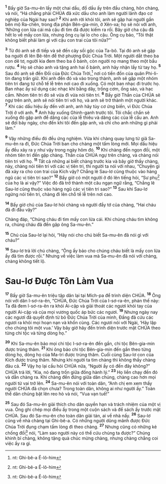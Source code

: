 <sup><b>1</b></sup> Bấy giờ Sa-mu-ên lấy một chai dầu, đổ dầu ấy trên đầu chàng, hôn chàng, và nói, “Há chẳng phải CHÚA đã xức dầu cho anh làm người lãnh đạo cơ nghiệp của Ngài hay sao? <sup><b>2</b></sup> Khi anh rời khỏi tôi, anh sẽ gặp hai người gần bên mộ Ra-chên, trong địa phận Bên-gia-min, ở Xên-xa; họ sẽ nói với anh, ‘Những con lừa cái mà cậu đi tìm đã được kiếm ra rồi. Bây giờ cha cậu đã hết lo về mấy con lừa, nhưng ông cụ lại lo cho cậu. Ông cụ bảo, “Tôi thật không biết phải làm gì với cậu con trai của tôi nữa?”’

<sup><b>3</b></sup> Từ đó anh sẽ đi tiếp và sẽ đến cây sồi gộc của Ta-bô. Tại đó anh sẽ gặp ba người đi lên Bê-tên để thờ phượng Đức Chúa Trời. Một người dắt theo ba con dê tơ, người kia đem theo ba ổ bánh, còn người nọ mang theo một bầu rượu. <sup><b>4</b></sup> Họ sẽ chào anh và tặng anh hai ổ bánh, anh hãy nhận lấy từ tay họ. <sup><b>5</b></sup> Sau đó anh sẽ đến Đồi của Đức Chúa Trời,[^1] nơi có tiền đồn của quân Phi-li-tin đang trấn giữ. Khi anh đến đó và vào trong thành, anh sẽ gặp một nhóm tiên tri đang từ chỗ tế lễ trên nơi cao đi xuống. Có một ban nhạc đi trước họ. Ban nhạc ấy sử dụng các nhạc khí bằng dây, trống cơm, ống sáo, và hạc cầm. Nhóm tiên tri đó sẽ vừa đi vừa nói tiên tri. <sup><b>6</b></sup> Bấy giờ Thần của CHÚA sẽ ngự trên anh, anh sẽ nói tiên tri với họ, và anh sẽ trở thành một người khác. <sup><b>7</b></sup> Khi các dấu hiệu ấy đến với anh, anh hãy tùy cơ ứng biến, vì Đức Chúa Trời ở với anh. <sup><b>8</b></sup> Anh hãy xuống Ghinh-ganh trước tôi. Tôi chắc chắn sẽ xuống đó gặp anh để dâng các của lễ thiêu và dâng các của lễ cầu an. Anh sẽ đợi bảy ngày, cho đến khi tôi đến gặp anh, và chỉ cho anh những gì phải làm.”

<sup><b>9</b></sup> Vậy những điều đó đều ứng nghiệm. Vừa khi chàng quay lưng từ giã Sa-mu-ên ra đi, Đức Chúa Trời ban cho chàng một tấm lòng mới. Mọi dấu hiệu ấy đều xảy ra y như vậy trong ngày hôm đó. <sup><b>10</b></sup> Khi chàng đến ngọn đồi, một nhóm tiên tri đến gặp chàng. Thần của CHÚA ngự trên chàng, và chàng nói tiên tri với họ. <sup><b>11</b></sup> Tất cả những ai biết chàng trước kia và bây giờ thấy chàng, này, chàng nói tiên tri với các vị tiên tri, thì người ta nói với nhau, “Chuyện gì đã xảy ra cho con trai của Kích vậy? Chẳng lẽ Sau-lơ cũng thuộc vào hàng ngũ các vị tiên tri sao?” <sup><b>12</b></sup> Bấy giờ có một người ở đó lên tiếng hỏi, “Sư phụ[^1] của họ là ai vậy?” Việc đó đã trở thành một câu ngạn ngữ rằng, “Chẳng lẽ Sau-lơ cũng thuộc vào hàng ngũ các vị tiên tri sao?” <sup><b>13</b></sup> Sau khi Sau-lơ ngừng nói tiên tri, chàng đi lên chỗ tế lễ trên nơi cao.

<sup><b>14</b></sup> Bấy giờ chú của Sau-lơ hỏi chàng và người đầy tớ của chàng, “Hai cháu đã đi đâu vậy?”

Chàng đáp, “Chúng cháu đi tìm mấy con lừa cái. Khi chúng cháu tìm không ra, chúng cháu đã đến gặp ông Sa-mu-ên.”

<sup><b>15</b></sup> Chú của Sau-lơ lại hỏi, “Hãy nói cho chú biết Sa-mu-ên đã nói gì với cháu?”

<sup><b>16</b></sup> Sau-lơ trả lời chú chàng, “Ông ấy bảo cho chúng cháu biết là mấy con lừa ấy đã tìm được rồi.” Nhưng về việc làm vua mà Sa-mu-ên đã nói với chàng, chàng không tiết lộ.

# Sau-lơ Được Tôn Làm Vua
<sup><b>17</b></sup> Bấy giờ Sa-mu-ên triệu tập dân lại tại Mích-pa để trình diện CHÚA. <sup><b>18</b></sup> Ông nói với dân I-sơ-ra-ên, “CHÚA, Đức Chúa Trời của I-sơ-ra-ên, phán thế này: Ta đã đem I-sơ-ra-ên ra khỏi Ai-cập và giải thoát các ngươi khỏi tay của người Ai-cập và của mọi vương quốc áp bức các ngươi. <sup><b>19</b></sup> Nhưng ngày nay các ngươi đã quyết định từ bỏ Đức Chúa Trời của mình, Đấng đã cứu các ngươi ra khỏi mọi hoạn nạn và khốn cùng. Các ngươi nói với Ngài, ‘Hãy lập cho chúng tôi một vua.’ Vậy bây giờ hãy đến trình diện trước mặt CHÚA theo từng chi tộc và từng dòng họ.”

<sup><b>20</b></sup> Khi Sa-mu-ên bảo mọi chi tộc I-sơ-ra-ên đến gần, chi tộc Bên-gia-min được trúng thăm. <sup><b>21</b></sup> Khi ông bảo chi tộc Bên-gia-min đến gần theo từng dòng họ, dòng họ của Ma-tri được trúng thăm. Cuối cùng Sau-lơ con của Kích được trúng thăm. Nhưng khi người ta tìm chàng thì không thấy chàng đâu cả. <sup><b>22</b></sup> Vậy họ lại cầu hỏi CHÚA nữa, “Người ấy có đến đây không?” CHÚA trả lời, “Kìa, nó đang trốn giữa đống hành lý.” <sup><b>23</b></sup> Họ liền chạy đến đó và dẫn chàng ra. Khi chàng đến đứng giữa dân chúng, chàng cao hơn mọi người từ vai trở lên. <sup><b>24</b></sup> Sa-mu-ên nói với toàn dân, “Anh chị em xem thấy người CHÚA đã chọn chưa? Trong toàn dân, không ai như người ấy.” Toàn thể dân chúng bật lên reo hò và nói, “Vua vạn tuế!”

<sup><b>25</b></sup> Sau đó Sa-mu-ên giải thích cho dân quyền hạn và trách nhiệm của một vị vua. Ông ghi chép mọi điều ấy trong một cuộn sách và để sách ấy trước mặt CHÚA. Sau đó Sa-mu-ên cho toàn dân giải tán, ai về nhà nấy. <sup><b>26</b></sup> Sau-lơ cũng về nhà chàng tại Ghi-bê-a. Có những người dũng mãnh được Đức Chúa Trời đụng chạm tấm lòng đi theo chàng. <sup><b>27</b></sup> Nhưng cũng có những kẻ chống đối[^1] nói, “Làm sao người này có thể cứu chúng ta được?” Chúng khinh bỉ chàng, không tặng quà chúc mừng chàng, nhưng chàng chẳng coi việc ấy ra gì.

[^1]: nt: Ghi-bê-a Ê-lô-him
[^1]: nt: cha; ctd: thầy
[^1]: nt: con cái của Bê-li-an (xt: 2 Cô 6:15)
